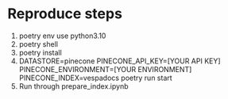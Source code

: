 # Reproduce steps
1. poetry env use python3.10
2. poetry shell
3. poetry install
4. DATASTORE=pinecone PINECONE_API_KEY=[YOUR API KEY] PINECONE_ENVIRONMENT=[YOUR ENVIRONMENT] PINECONE_INDEX=vespadocs poetry run start
5. Run through prepare_index.ipynb